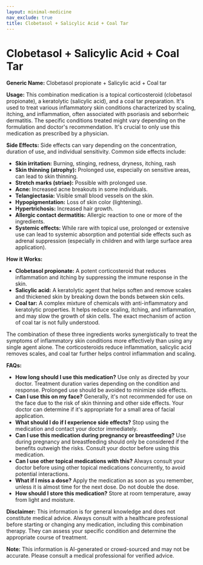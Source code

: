 ```yaml
---
layout: minimal-medicine
nav_exclude: true
title: Clobetasol + Salicylic Acid + Coal Tar
---
```


# Clobetasol + Salicylic Acid + Coal Tar

**Generic Name:**  Clobetasol propionate + Salicylic acid + Coal tar

**Usage:** This combination medication is a topical corticosteroid (clobetasol propionate), a keratolytic (salicylic acid), and a coal tar preparation. It's used to treat various inflammatory skin conditions characterized by scaling, itching, and inflammation, often associated with psoriasis and seborrheic dermatitis.  The specific conditions treated might vary depending on the formulation and doctor's recommendation. It's crucial to only use this medication as prescribed by a physician.

**Side Effects:**  Side effects can vary depending on the concentration, duration of use, and individual sensitivity.  Common side effects include:

* **Skin irritation:** Burning, stinging, redness, dryness, itching, rash
* **Skin thinning (atrophy):** Prolonged use, especially on sensitive areas, can lead to skin thinning.
* **Stretch marks (striae):**  Possible with prolonged use.
* **Acne:**  Increased acne breakouts in some individuals.
* **Telangiectasia:**  Visible small blood vessels on the skin.
* **Hypopigmentation:** Loss of skin color (lightening).
* **Hypertrichosis:** Increased hair growth.
* **Allergic contact dermatitis:** Allergic reaction to one or more of the ingredients.
* **Systemic effects:** While rare with topical use, prolonged or extensive use can lead to systemic absorption and potential side effects such as adrenal suppression (especially in children and with large surface area application).


**How it Works:**

* **Clobetasol propionate:**  A potent corticosteroid that reduces inflammation and itching by suppressing the immune response in the skin.
* **Salicylic acid:**  A keratolytic agent that helps soften and remove scales and thickened skin by breaking down the bonds between skin cells.
* **Coal tar:**  A complex mixture of chemicals with anti-inflammatory and keratolytic properties.  It helps reduce scaling, itching, and inflammation, and may slow the growth of skin cells.  The exact mechanism of action of coal tar is not fully understood.

The combination of these three ingredients works synergistically to treat the symptoms of inflammatory skin conditions more effectively than using any single agent alone.  The corticosteroids reduce inflammation, salicylic acid removes scales, and coal tar further helps control inflammation and scaling.


**FAQs:**

* **How long should I use this medication?**  Use only as directed by your doctor.  Treatment duration varies depending on the condition and response. Prolonged use should be avoided to minimize side effects.
* **Can I use this on my face?**  Generally, it's not recommended for use on the face due to the risk of skin thinning and other side effects.  Your doctor can determine if it's appropriate for a small area of facial application.
* **What should I do if I experience side effects?**  Stop using the medication and contact your doctor immediately.
* **Can I use this medication during pregnancy or breastfeeding?**  Use during pregnancy and breastfeeding should only be considered if the benefits outweigh the risks.  Consult your doctor before using this medication.
* **Can I use other topical medications with this?**  Always consult your doctor before using other topical medications concurrently, to avoid potential interactions.
* **What if I miss a dose?** Apply the medication as soon as you remember, unless it is almost time for the next dose.  Do not double the dose.
* **How should I store this medication?** Store at room temperature, away from light and moisture.


**Disclaimer:** This information is for general knowledge and does not constitute medical advice.  Always consult with a healthcare professional before starting or changing any medication, including this combination therapy.  They can assess your specific condition and determine the appropriate course of treatment.


**Note:** This information is AI-generated or crowd-sourced and may not be accurate. Please consult a medical professional for verified advice.